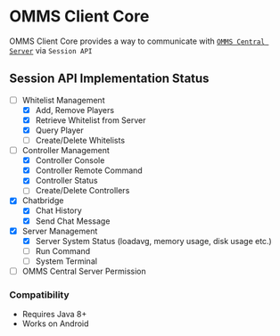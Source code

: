 # OMMS Client Core

OMMS Client Core provides a way to communicate
with [`OMMS Central Server`](https://github.com/OhMyMinecraftServer/omms-central)
via `Session API`

## Session API Implementation Status

- [ ] Whitelist Management
    - [x] Add, Remove Players
    - [x] Retrieve Whitelist from Server
    - [x] Query Player
    - [ ] Create/Delete Whitelists
- [ ] Controller Management
    - [x] Controller Console
    - [x] Controller Remote Command
    - [x] Controller Status
    - [ ] Create/Delete Controllers
- [x] Chatbridge
    - [x] Chat History
    - [x] Send Chat Message
- [x] Server Management
    - [x] Server System Status (loadavg, memory usage, disk usage etc.)
    - [ ] Run Command
    - [ ] System Terminal
- [ ] OMMS Central Server Permission

### Compatibility

- Requires Java 8+
- Works on Android